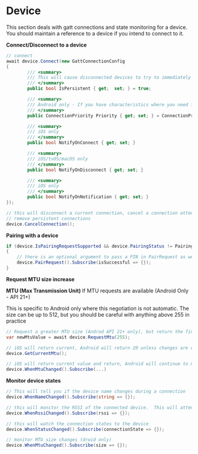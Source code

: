 # Device

This section deals with gatt connections and state monitoring for a device.
You should maintain a reference to a device if you intend to connect to it.


**Connect/Disconnect to a device**

```csharp
// connect
await device.Connect(new GattConnectionConfig 
{
        /// <summary>
        /// This will cause disconnected devices to try to immediately reconnect.  It will cause WillRestoreState to fire on iOS. Defaults to true
        /// </summary>
        public bool IsPersistent { get;  set; } = true;

        /// <summary>
        /// Android only - If you have characteristics where you need faster replies, you can set this to high
        /// </summary>
        public ConnectionPriority Priority { get; set; } = ConnectionPriority.Normal;

        /// <summary>
        /// iOS only
        /// </summary>
        public bool NotifyOnConnect { get; set; }

        /// <summary>
        /// iOS/tvOS/macOS only
        /// </summary>
        public bool NotifyOnDisconnect { get; set; }

        /// <summary>
        /// iOS only
        /// </summary>
        public bool NotifyOnNotification { get; set; }    
});

// this will disconnect a current connection, cancel a connection attempt, and
// remove persistent connections
device.CancelConnection();
```

**Pairing with a device**
```csharp
if (device.IsPairingRequestSupported && device.PairingStatus != PairingStatus.Paired) 
{
    // there is an optional argument to pass a PIN in PairRequest as well
    device.PairRequest().Subscribe(isSuccessful => {});
}
```

**Request MTU size increase**


**MTU (Max Transmission Unit)**
If MTU requests are available (Android Only - API 21+)

This is specific to Android only where this negotiation is not automatic.
The size can be up to 512, but you should be careful with anything above 255 in practice
```csharp
// Request a greater MTU size (Androd API 21+ only), but return the final negotiated value
var newMtuValue = await device.RequestMtu(255);

// iOS will return current, Android will return 20 unless changes are observed
device.GetCurrentMtu();

// iOS will return current value and return, Android will continue to monitor changes
device.WhenMtuChanged().Subscribe(...)
```

**Monitor device states**

```csharp
// This will tell you if the device name changes during a connection
device.WhenNameChanged().Subscribe(string => {});

// this will monitor the RSSI of the connected device.  This will attempt to pull the RSSI every 3 seconds by default
device.WhenRssiChanged().Subscribe(rssi => {});

// this will watch the connection states to the device
device.WhenStatusChanged().Subscribe(connectionState => {});

// monitor MTU size changes (droid only)
device.WhenMtuChanged().Subscribe(size => {});

```
